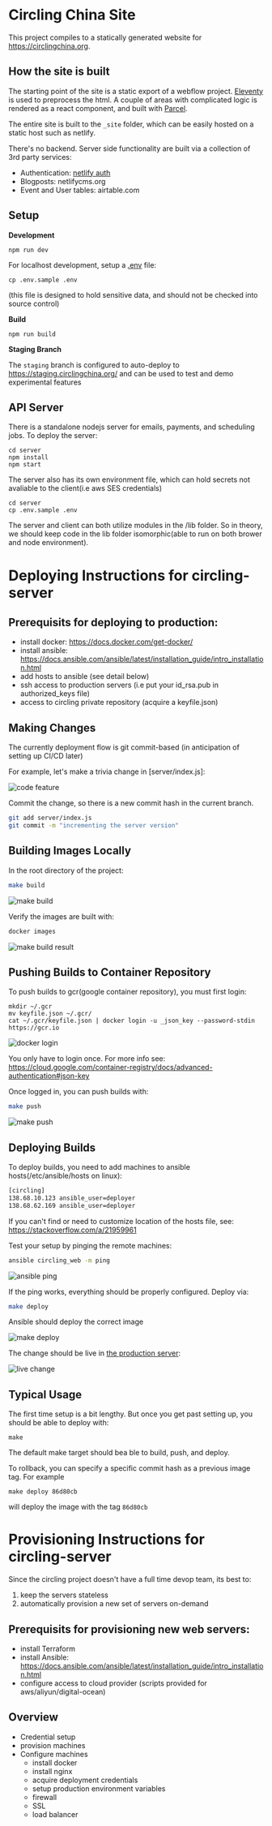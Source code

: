 # Circling China Site

This project compiles to a statically generated website for https://circlingchina.org.


## How the site is built

The starting point of the site is a static export of a webflow project.
[Eleventy](https://www.11ty.dev/) is used to preprocess the html.
A couple of areas with complicated logic is rendered as a react component, and built with [Parcel](https://parceljs.org/).

The entire site is built to the `_site` folder, which can be easily hosted on a static host such as netlify.

There's no backend. Server side functionality are built via a collection of 3rd party services:
- Authentication: [netlify auth](https://docs.netlify.com/visitor-access/identity/)
- Blogposts: netlifycms.org
- Event and User tables: airtable.com

## Setup

**Development**

`npm run dev`

For localhost development, setup a [.env](.env) file:

`cp .env.sample .env`

(this file is designed to hold sensitive data, and should not be checked into source control)

**Build**

`npm run build`

**Staging Branch**

The `staging` branch is configured to auto-deploy to https://staging.circlingchina.org/ and can be used to test and demo experimental features
  

## API Server

There is a standalone nodejs server for emails, payments, and scheduling jobs. To deploy the server:

```
cd server
npm install
npm start
```

The server also has its own environment file, which can hold secrets not avaliable to the client(i.e aws SES credentials)

```
cd server
cp .env.sample .env
```

The server and client can both utilize modules in the /lib folder. So in theory, we should keep code in the lib folder isomorphic(able to run on both brower and node environment).

# Deploying Instructions for circling-server

## Prerequisits for deploying to production:

- install docker: https://docs.docker.com/get-docker/
- install ansible: https://docs.ansible.com/ansible/latest/installation_guide/intro_installation.html
- add hosts to ansible (see detail below)
- ssh access to production servers (i.e put your id_rsa.pub in authorized_keys file)
- access to circling private repository (acquire a keyfile.json)

## Making Changes

The currently deployment flow is git commit-based (in anticipation of setting up CI/CD later)

For example, let's make a trivia change in [server/index.js]:

![code feature](docs/images/code-feature.png)

Commit the change, so there is a new commit hash in the current branch.

```sh
git add server/index.js
git commit -m "incrementing the server version"
```

## Building Images Locally

In the root directory of the project:

```sh
make build
```

![make build](docs/images/make-build.png)

Verify the images are built with:

```sh
docker images
```

![make build result](docs/images/make-build-result.png)

## Pushing Builds to Container Repository

To push builds to gcr(google container repository), you must first login:

```
mkdir ~/.gcr
mv keyfile.json ~/.gcr/
cat ~/.gcr/keyfile.json | docker login -u _json_key --password-stdin https://gcr.io
```

![docker login](docs/images/docker-login.png)

You only have to login once. For more info see: https://cloud.google.com/container-registry/docs/advanced-authentication#json-key

Once logged in, you can push builds with:

```sh
make push
```

![make push](docs/images/make-push.png)

## Deploying Builds

To deploy builds, you need to add machines to ansible hosts(/etc/ansible/hosts on linux):

```sh
[circling]
138.68.10.123 ansible_user=deployer
138.68.62.169 ansible_user=deployer
```

If you can't find or need to customize location of the hosts file, see: https://stackoverflow.com/a/21959961

Test your setup by pinging the remote machines:

```sh
ansible circling_web -m ping
```

![ansible ping](docs/images/ansible-ping.png)

If the ping works, everything should be properly configured. Deploy via:

```sh
make deploy
```

Ansible should deploy the correct image

![make deploy](docs/images/make-deploy.png)

The change should be live in [the production server](https://api.circlingchina.org/api/healthcheck):

![live change](docs/images/live-change.png)

## Typical Usage

The first time setup is a bit lengthy. But once you get past setting up, you should be able to deploy with:

```
make 
```

The default make target should bea ble to build, push, and deploy.

To rollback, you can specify a specific commit hash as a previous image tag. For example

```
make deploy 86d80cb
```

will deploy the image with the tag `86d80cb`

# Provisioning Instructions for circling-server

Since the circling project doesn't have a full time devop team, its best to:
1) keep the servers stateless
2) automatically provision a new set of servers on-demand

## Prerequisits for provisioning new web servers:

- install Terraform
- install Ansible: https://docs.ansible.com/ansible/latest/installation_guide/intro_installation.html
- configure access to cloud provider (scripts provided for aws/aliyun/digital-ocean)

## Overview
- Credential setup
- provision machines
- Configure machines
  - install docker
  - install nginx
  - acquire deployment credentials
  - setup production environment variables
  - firewall
  - SSL
  - load balancer


